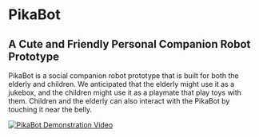 # PikaBot
A Cute and Friendly Personal Companion Robot Prototype
------------------------------------------------------
PikaBot is a social companion robot prototype that is built for both the elderly and children. We anticipated that the elderly might use it as a jukebox, and the children might use it as a playmate that play toys with them. Children and the elderly can also interact with the PikaBot by touching it near the belly.

[![PikaBot Demonstration Video](https://img.youtube.com/vi/YDTyF7I5aXk/3.jpg)](https://www.youtube.com/watch?v=YDTyF7I5aXk)
